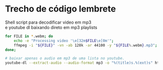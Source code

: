 # Trecho de código lembrete

Shell script para decodificar video em mp3\
e youtube dl baixando direto em mp3 playlists



```bash
for FILE in *.webm; do
    echo -e "Processing video '\e[32m$FILE\e[0m'";
    ffmpeg -i "${FILE}" -vn -ab 128k -ar 44100 -y "${FILE%.webm}.mp3";
done;

# baixar apenas o audio em mp3 de uma lista no youtube.
youtube-dl --extract-audio --audio-format mp3 -o "%(title)s.%(ext)s" https://www.youtube.com/playlist?list=PLiSzxQJ4pCKzj_rCvdJ5xRIzq02ROG5bh

```
